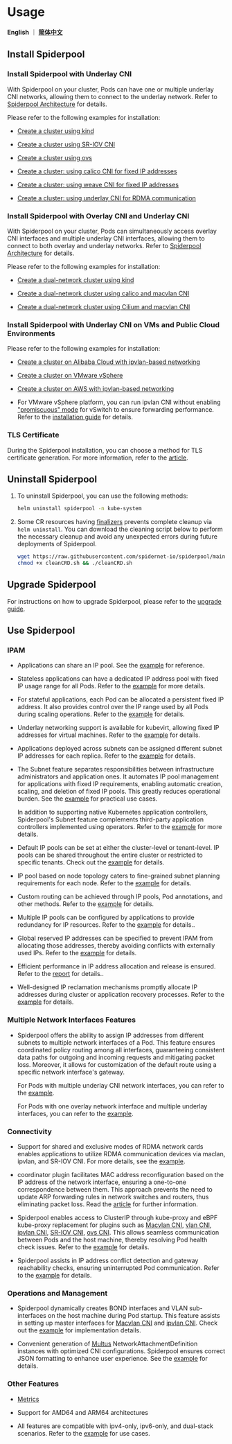 # Usage

**English** ｜ [**简体中文**](./readme-zh_CN.md)

## Install Spiderpool

### Install Spiderpool with Underlay CNI

With Spiderpool on your cluster, Pods can have one or multiple underlay CNI networks, allowing them to connect to the underlay network. Refer to [Spiderpool Architecture](../concepts/arch.md) for details.

Please refer to the following examples for installation:

- [Create a cluster using kind](./install/underlay/get-started-kind.md)

- [Create a cluster using SR-IOV CNI](./install/underlay/get-started-sriov.md)

- [Create a cluster using ovs](./install/underlay/get-started-ovs.md)

- [Create a cluster: using calico CNI for fixed IP addresses](./install/underlay/get-started-calico.md)

- [Create a cluster: using weave CNI for fixed IP addresses](./install/underlay/get-started-weave.md)

- [Create a cluster: using underlay CNI for RDMA communication](./rdma.md)

### Install Spiderpool with Overlay CNI and Underlay CNI

With Spiderpool on your cluster, Pods can simultaneously access overlay CNI interfaces and multiple underlay CNI interfaces, allowing them to connect to both overlay and underlay networks. Refer to [Spiderpool Architecture](../concepts/arch.md) for details.

Please refer to the following examples for installation:

- [Create a dual-network cluster using kind](./install/underlay/get-started-kind.md)

- [Create a dual-network cluster using calico and macvlan CNI](./install/overlay/get-started-calico.md)

- [Create a dual-network cluster using Cilium and macvlan CNI](./install/overlay/get-started-cilium.md)

### Install Spiderpool with Underlay CNI on VMs and Public Cloud Environments

Please refer to the following examples for installation:

- [Create a cluster on Alibaba Cloud with ipvlan-based networking](./install/cloud/get-started-alibaba.md)

- [Create a cluster on VMware vSphere](./install/cloud/get-started-vmware.md)

- [Create a cluster on AWS with ipvlan-based networking](./install/cloud/get-started-aws.md)

- For VMware vSphere platform, you can run ipvlan CNI without enabling ["promiscuous" mode](https://docs.vmware.com/cn/VMware-vSphere/8.0/vsphere-security/GUID-3507432E-AFEA-4B6B-B404-17A020575358.html) for vSwitch to ensure forwarding performance. Refer to the [installation guide](./install/cloud/get-started-vmware.md) for details.

### TLS Certificate

During the Spiderpool installation, you can choose a method for TLS certificate generation. For more information, refer to the [article](./install/certificate.md).

## Uninstall Spiderpool

1. To uninstall Spiderpool, you can use the following methods:

    ```bash
    helm uninstall spiderpool -n kube-system
    ```

2. Some CR resources having [finalizers](https://kubernetes.io/docs/concepts/overview/working-with-objects/finalizers/) prevents complete cleanup via `helm uninstall`. You can download the cleaning script below to perform the necessary cleanup and avoid any unexpected errors during future deployments of Spiderpool.

    ```bash
    wget https://raw.githubusercontent.com/spidernet-io/spiderpool/main/tools/scripts/cleanCRD.sh
    chmod +x cleanCRD.sh && ./cleanCRD.sh
    ```

## Upgrade Spiderpool

For instructions on how to upgrade Spiderpool, please refer to the [upgrade guide](./install/upgrade.md).

## Use Spiderpool

### IPAM

- Applications can share an IP pool. See the [example](./spider-affinity.md) for reference.

- Stateless applications can have a dedicated IP address pool with fixed IP usage range for all Pods. Refer to the [example](./spider-subnet.md) for more details.

- For stateful applications, each Pod can be allocated a persistent fixed IP address. It also provides control over the IP range used by all Pods during scaling operations. Refer to the [example](./statefulset.md) for details.

- Underlay networking support is available for kubevirt, allowing fixed IP addresses for virtual machines. Refer to the [example](./kubevirt.md) for details.

- Applications deployed across subnets can be assigned different subnet IP addresses for each replica. Refer to the [example](./network-topology.md) for details.

- The Subnet feature separates responsibilities between infrastructure administrators and application ones.
  It automates IP pool management for applications with fixed IP requirements, enabling automatic creation, scaling, and deletion of fixed IP pools.
  This greatly reduces operational burden. See the [example](./spider-subnet.md) for practical use cases.

  In addition to supporting native Kubernetes application controllers, Spiderpool's Subnet feature complements third-party application controllers implemented using operators. Refer to the [example](./third-party-controller.md) for more details.

- Default IP pools can be set at either the cluster-level or tenant-level. IP pools can be shared throughout the entire cluster or restricted to specific tenants. Check out the [example](./spider-affinity.md) for details.

- IP pool based on node topology caters to fine-grained subnet planning requirements for each node. Refer to the [example](./network-topology.md) for details.

- Custom routing can be achieved through IP pools, Pod annotations, and other methods. Refer to the [example](./route.md) for details.

- Multiple IP pools can be configured by applications to provide redundancy for IP resources. Refer to the [example](./spider-ippool.md) for details..

- Global reserved IP addresses can be specified to prevent IPAM from allocating those addresses, thereby avoiding conflicts with externally used IPs. Refer to the [example](./reserved-ip.md) for details.

- Efficient performance in IP address allocation and release is ensured. Refer to the [report](../concepts/ipam-performance.md) for details..

- Well-designed IP reclamation mechanisms promptly allocate IP addresses during cluster or application recovery processes. Refer to the [example](../concepts/ipam.md) for details.

### Multiple Network Interfaces Features

- Spiderpool offers the ability to assign IP addresses from different subnets to multiple network interfaces of a Pod. This feature ensures coordinated policy routing among all interfaces, guaranteeing consistent data paths for outgoing and incoming requests and mitigating packet loss. Moreover, it allows for customization of the default route using a specific network interface's gateway.

    For Pods with multiple underlay CNI network interfaces, you can refer to the [example](./multi-interfaces-annotation.md).

    For Pods with one overlay network interface and multiple underlay interfaces, you can refer to the [example](./install/overlay/get-started-calico.md).

### Connectivity

- Support for shared and exclusive modes of RDMA network cards enables applications to utilize RDMA communication devices via maclan, ipvlan, and SR-IOV CNI. For more details, see the [example](./rdma.md).

- coordinator plugin facilitates MAC address reconfiguration based on the IP address of the network interface, ensuring a one-to-one correspondence between them. This approach prevents the need to update ARP forwarding rules in network switches and routers, thus eliminating packet loss. Read the [article](../concepts/coordinator.md#fix-mac-address-prefix-for-pods) for further information.

- Spiderpool enables access to ClusterIP through kube-proxy and eBPF kube-proxy replacement for plugins such as [Macvlan CNI](https://github.com/containernetworking/plugins/tree/main/plugins/main/macvlan),
[vlan CNI](https://github.com/containernetworking/plugins/tree/main/plugins/main/vlan),
[ipvlan CNI](https://github.com/containernetworking/plugins/tree/main/plugins/main/ipvlan),
[SR-IOV CNI](https://github.com/k8snetworkplumbingwg/sriov-cni),
[ovs CNI](https://github.com/k8snetworkplumbingwg/ovs-cni). This allows seamless communication between Pods and the host machine, thereby resolving Pod health check issues. Refer to the [example](./service.md) for details.

- Spiderpool assists in IP address conflict detection and gateway reachability checks, ensuring uninterrupted Pod communication. Refer to the [example](../concepts/coordinator.md) for details.

### Operations and Management

- Spiderpool dynamically creates BOND interfaces and VLAN sub-interfaces on the host machine during Pod startup. This feature assists in setting up master interfaces for  [Macvlan CNI](https://github.com/containernetworking/plugins/tree/main/plugins/main/macvlan) and [ipvlan CNI](https://github.com/containernetworking/plugins/tree/main/plugins/main/ipvlan). Check out the [example](../reference/plugin-ifacer.md) for implementation details.

- Convenient generation of [Multus](https://github.com/k8snetworkplumbingwg/multus-cni) NetworkAttachmentDefinition instances with optimized CNI configurations. Spiderpool ensures correct JSON formatting to enhance user experience. See the [example](./spider-multus-config.md) for details.

### Other Features

- [Metrics](../reference/metrics.md)

- Support for AMD64 and ARM64 architectures

- All features are compatible with ipv4-only, ipv6-only, and dual-stack scenarios. Refer to the [example](./spider-ippool.md) for use cases.
